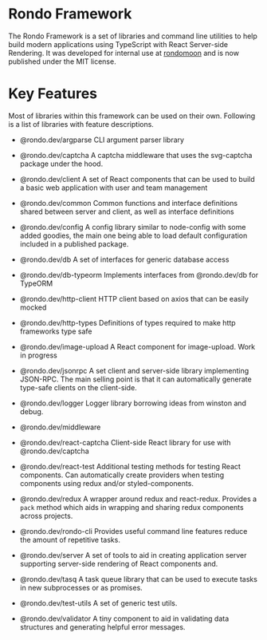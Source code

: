 # Rondo Framework

The Rondo Framework is a set of libraries and command line utilities to help
build modern applications using TypeScript with React Server-side Rendering. It
was developed for internal use at [rondomoon][rondomoon] and is now published
under the MIT license.

[rondomoon]: https://rondomoon.com

# Key Features

Most of libraries within this framework can be used on their own. Following is
a list of libraries with feature descriptions.

- @rondo.dev/argparse
  CLI argument parser library

- @rondo.dev/captcha
  A captcha middleware that uses the svg-captcha package under the hood.

- @rondo.dev/client
  A set of React components that can be used to build a basic web application
  with user and team management

- @rondo.dev/common
  Common functions and interface definitions shared between server and client,
  as well as interface definitions

- @rondo.dev/config
  A config library similar to node-config with some added goodies, the main
  one being able to load default configuration included in a published
  package.

- @rondo.dev/db
  A set of interfaces for generic database access

- @rondo.dev/db-typeorm
  Implements interfaces from @rondo.dev/db for TypeORM

- @rondo.dev/http-client
  HTTP client based on axios that can be easily mocked

- @rondo.dev/http-types
  Definitions of types required to make http frameworks type safe

- @rondo.dev/image-upload
  A React component for image-upload. Work in progress

- @rondo.dev/jsonrpc
  A set client and server-side library implementing JSON-RPC. The main selling
  point is that it can automatically generate type-safe clients on the
  client-side.

- @rondo.dev/logger
  Logger library borrowing ideas from winston and debug.

- @rondo.dev/middleware

- @rondo.dev/react-captcha
  Client-side React library for use with @rondo.dev/captcha

- @rondo.dev/react-test
  Additional testing methods for testing React components. Can automatically
  create providers when testing components using redux and/or
  styled-components.

- @rondo.dev/redux
  A wrapper around redux and react-redux. Provides a `pack` method which aids
  in wrapping and sharing redux components across projects.

- @rondo.dev/rondo-cli
  Provides useful command line features reduce the amount of repetitive tasks.

- @rondo.dev/server
  A set of tools to aid in creating application server supporting
  server-side rendering of React components and.

- @rondo.dev/tasq
  A task queue library that can be used to execute tasks in new subprocesses
  or as promises.

- @rondo.dev/test-utils
  A set of generic test utils.

- @rondo.dev/validator
  A tiny component to aid in validating data structures and generating
  helpful error messages.
